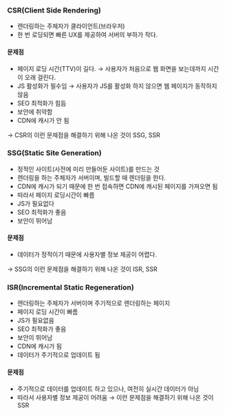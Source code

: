 ### CSR(Client Side Rendering)
- 렌더링하는 주체자가 클라이언트(브라우저)
- 한 번 로딩되면 빠른 UX를 제공하여 서버의 부하가 작다.

#### 문제점
- 페이지 로딩 시간(TTV)이 길다. → 사용자가 처음으로 웹 화면을 보는데까지 시간이 오래 걸린다.
- JS 활성화가 필수임 → 사용자가 JS를 활성화 하지 않으면 웹 페이지가 동작하지 않음
- SEO 최적화가 힘듬
- 보안에 취약함
- CDN에 캐시가 안 됨

→ CSR의 이런 문제점을 해결하기 위해 나온 것이 SSG, SSR

### SSG(Static Site Generation)
- 정적인 사이트(사전에 미리 만들어둔 사이트)를 만드는 것
- 렌더링을 하는 주체자가 서버이며, 빌드할 때 렌더링을 한다.
- CDN에 캐시가 되기 때문에 한 번 접속하면 CDN에 캐시된 페이지를 가져오면 됨
- 따라서 페이지 로딩시간이 빠름
- JS가 필요없다
- SEO 최적화가 좋음
- 보안이 뛰어남

#### 문제점
- 데이터가 정적이기 때문에 사용자별 정보 제공이 어렵다.

→ SSG의 이런 문제점을 해결하기 위해 나온 것이 ISR, SSR

### ISR(Incremental Static Regeneration)
- 렌더링하는 주체자가 서버이며 주기적으로 렌더링하는 페이지
- 페이지 로딩 시간이 빠름
- JS가 필요없음
- SEO 최적화가 좋음
- 보안이 뛰어남
- CDN에 캐시가 됨
- 데이터가 주기적으로 업데이트 됨

#### 문제점
- 주기적으로 데이터를 업데이트 하고 있으나, 여전히 실시간 데이터가 아님
- 따라서 사용자별 정보 제공이 어려움
→ 이런 문제점을 해결하기 위해 나온 것이 SSR

